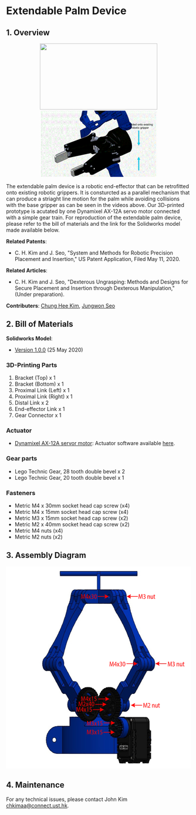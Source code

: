 # Extendable Palm Device

## 1. Overview

<p align = "center">
<img src="files/gripper_real.gif" width="320" height="180"> <img src="files/gripper_model.gif" width="320" height="180"> 
</p>

The extendable palm device is a robotic end-effector that can be retrofitted onto existing robotic grippers. It is consturcted as a parallel mechanism that can produce a striaght line motion for the palm while avoiding collisions with the base gripper as can be seen in the videos above. Our 3D-printed prototype is acutated by one Dynamixel AX-12A servo motor connected with a simple gear train. For reproduction of the extendable palm device, please refer to the bill of materials and the link for the Solidworks model made available below.  

**Related Patents**: 
- C. H. Kim and J. Seo, "System and Methods for Robotic Precision Placement and Insertion," US Patent Application, Filed May 11, 2020.

**Related Articles**: 
- C. H. Kim and J. Seo, "Dexterous Ungrasping: Methods and Designs for Secure Placement and Insertion through Dexterous Manipulation," (Under preparation).

**Contributers**: [Chung Hee Kim](https://sites.google.com/view/chjohnkim/home), [Jungwon Seo](http://junseo.people.ust.hk/)

## 2. Bill of Materials

**Solidworks Model**: 
- [Version 1.0.0](https://drive.google.com/open?id=1LU2ESZIVc5RaizjKnRRDMieen1sGAB-5) (25 May 2020)


### 3D-Printing Parts


1. Bracket (Top) x 1
2. Bracket (Bottom) x 1
3. Proximal Link (Left) x 1
4. Proximal Link (Right) x 1
5. Distal Link x 2
6. End-effector Link x 1
7. Gear Connector x 1


### Actuator

- [Dynamixel AX-12A servor motor](http://en.robotis.com/shop_en/item.php?it_id=902-0003-001): Actuator software available [here](http://wiki.ros.org/dynamixel_sdk).

### Gear parts

- Lego Technic Gear, 28 tooth double bevel x 2
- Lego Technic Gear, 20 tooth double bevel x 1

### Fasteners

- Metric M4 x 30mm socket head cap screw (x4)
- Metric M4 x 15mm socket head cap screw (x4)
- Metric M3 x 15mm socket head cap screw (x2)
- Metric M2 x 40mm socket head cap screw (x2)
- Metric M4 nuts (x4)
- Metric M2 nuts (x2)

## 3. Assembly Diagram
<p align = "center">
<img src="files/gripper_assembly_diagram.jpg" width="600" height="550">  
</p>

## 4. Maintenance 
For any technical issues, please contact John Kim [chkimaa@connect.ust.hk]().
